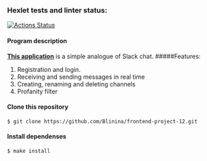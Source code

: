 ### Hexlet tests and linter status:
[![Actions Status](https://github.com/Blinina/frontend-project-12/workflows/hexlet-check/badge.svg)](https://github.com/Blinina/frontend-project-12/actions)

#### Program description

[**This application**](https://blooming-everglades-67452.herokuapp.com/) is a simple analogue of Slack chat.
#####Features:
  1. Registration and login.
  2. Receiving and sending messages in real time
  3. Creating, renaming and deleting channels 
  4. Profanity filter

#### Clone this repository

````
$ git clone https://github.com/Blinina/frontend-project-12.git
````
#### Install dependenses 

````
$ make install
````

